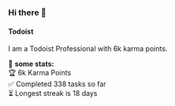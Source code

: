 ### Hi there 👋

#### Todoist
I am a Todoist <td-kl>Professional</td-kl> with <td-kc>6k</td-kc> karma points.

🚧 **some stats:**           
🏆  <td-kc>6k</td-kc> Karma Points           
✅  Completed <td-ttc>338</td-ttc> tasks so far           
⏳  Longest streak is <td-mdsc>18</td-mdsc> days

<!--
**OGKevin/OGKevin** is a ✨ _special_ ✨ repository because its `README.md` (this file) appears on your GitHub profile.

Here are some ideas to get you started:

- 🔭 I’m currently working on ...
- 🌱 I’m currently learning ...
- 👯 I’m looking to collaborate on ...
- 🤔 I’m looking for help with ...
- 💬 Ask me about ...
- 📫 How to reach me: ...
- 😄 Pronouns: ...
- ⚡ Fun fact: ...
-->
